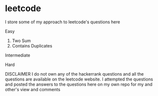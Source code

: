 # leetcode
I store some of my approach to leetcode's questions here

Easy
1) Two Sum
2) Contains Duplicates

Intermediate

Hard


DISCLAIMER
I do not own any of the hackerrank questions and all the questions are available on the leetcode website. I attempted the questions and posted the answers to the questions here on my own repo for my and other's view and comments
